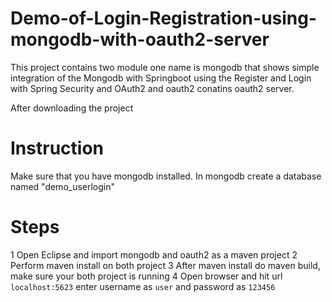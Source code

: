 # Demo-of-Login-Registration-using-mongodb-with-oauth2-server
This project contains two module one name is mongodb that shows simple integration of the Mongodb with Springboot using the Register and Login with Spring Security and OAuth2  and  oauth2 conatins oauth2  server.

After downloading the project

# Instruction
Make sure that you have mongodb installed. In mongodb create a database named "demo_userlogin"

# Steps
1 Open Eclipse and import mongodb and oauth2 as a maven project
2 Perform maven install on both project
3 After maven install do maven build, make sure your both project is running 
4 Open browser and hit url ```localhost:5623``` enter username as ```user``` and password as ```123456```

